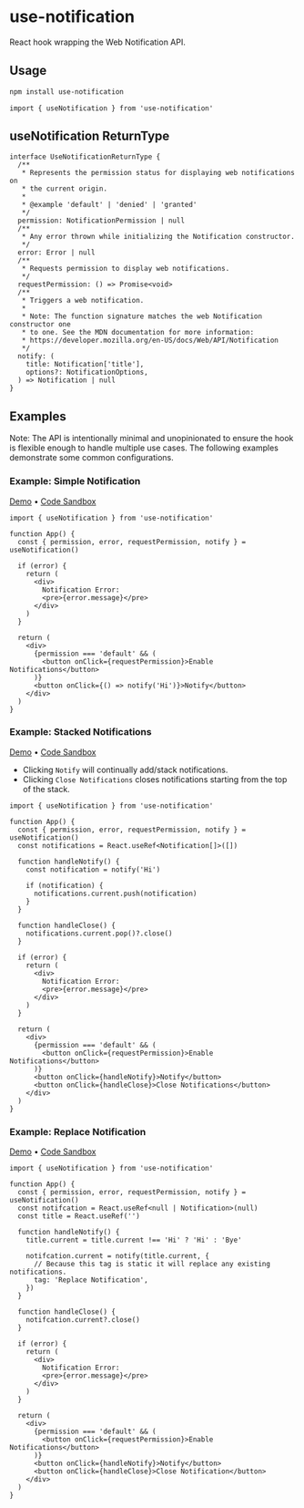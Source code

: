 # use-notification

React hook wrapping the Web Notification API.

## Usage

```bash
npm install use-notification
```

```tsx
import { useNotification } from 'use-notification'
```

## useNotification ReturnType

```tsx
interface UseNotificationReturnType {
  /**
   * Represents the permission status for displaying web notifications on
   * the current origin.
   *
   * @example 'default' | 'denied' | 'granted'
   */
  permission: NotificationPermission | null
  /**
   * Any error thrown while initializing the Notification constructor.
   */
  error: Error | null
  /**
   * Requests permission to display web notifications.
   */
  requestPermission: () => Promise<void>
  /**
   * Triggers a web notification.
   *
   * Note: The function signature matches the web Notification constructor one
   * to one. See the MDN documentation for more information:
   * https://developer.mozilla.org/en-US/docs/Web/API/Notification
   */
  notify: (
    title: Notification['title'],
    options?: NotificationOptions,
  ) => Notification | null
}
```

## Examples

Note: The API is intentionally minimal and unopinionated to ensure the hook is
flexible enough to handle multiple use cases. The following examples demonstrate
some common configurations.

### Example: Simple Notification

[Demo](https://1pb5m.csb.app/) •
[Code Sandbox](https://codesandbox.io/s/simple-notification-1pb5m)

```tsx
import { useNotification } from 'use-notification'

function App() {
  const { permission, error, requestPermission, notify } = useNotification()

  if (error) {
    return (
      <div>
        Notification Error:
        <pre>{error.message}</pre>
      </div>
    )
  }

  return (
    <div>
      {permission === 'default' && (
        <button onClick={requestPermission}>Enable Notifications</button>
      )}
      <button onClick={() => notify('Hi')}>Notify</button>
    </div>
  )
}
```

### Example: Stacked Notifications

[Demo](https://e284g.csb.app/) •
[Code Sandbox](https://codesandbox.io/s/stacked-notification-e284g)

- Clicking `Notify` will continually add/stack notifications.
- Clicking `Close Notifications` closes notifications starting from the top of
  the stack.

```tsx
import { useNotification } from 'use-notification'

function App() {
  const { permission, error, requestPermission, notify } = useNotification()
  const notifications = React.useRef<Notification[]>([])

  function handleNotify() {
    const notification = notify('Hi')

    if (notification) {
      notifications.current.push(notification)
    }
  }

  function handleClose() {
    notifications.current.pop()?.close()
  }

  if (error) {
    return (
      <div>
        Notification Error:
        <pre>{error.message}</pre>
      </div>
    )
  }

  return (
    <div>
      {permission === 'default' && (
        <button onClick={requestPermission}>Enable Notifications</button>
      )}
      <button onClick={handleNotify}>Notify</button>
      <button onClick={handleClose}>Close Notifications</button>
    </div>
  )
}
```

### Example: Replace Notification

[Demo](https://gx5wl.csb.app/) •
[Code Sandbox](https://codesandbox.io/s/replace-notification-gx5wl)

```tsx
import { useNotification } from 'use-notification'

function App() {
  const { permission, error, requestPermission, notify } = useNotification()
  const notifcation = React.useRef<null | Notification>(null)
  const title = React.useRef('')

  function handleNotify() {
    title.current = title.current !== 'Hi' ? 'Hi' : 'Bye'

    notifcation.current = notify(title.current, {
      // Because this tag is static it will replace any existing notifications.
      tag: 'Replace Notification',
    })
  }

  function handleClose() {
    notifcation.current?.close()
  }

  if (error) {
    return (
      <div>
        Notification Error:
        <pre>{error.message}</pre>
      </div>
    )
  }

  return (
    <div>
      {permission === 'default' && (
        <button onClick={requestPermission}>Enable Notifications</button>
      )}
      <button onClick={handleNotify}>Notify</button>
      <button onClick={handleClose}>Close Notification</button>
    </div>
  )
}
```
